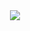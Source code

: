 <div align="center"> <img src="[https://user-images.githubusercontent.com/103097039/221397703-dfbc5c1b-bab2-44bf-beea-a7b30f1c40e2.png](https://user-images.githubusercontent.com/103097039/224423705-b5ad6a79-d8c9-408c-962e-89d24e826b37.png)"> </div>

